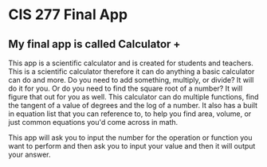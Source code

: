 # CIS 277 Final App
 ## My final app is called Calculator +
 
This app is a scientific calculator and is created for students and teachers. This is a scientific calculator therefore it can do anything a basic calculator can do and more. Do you need to add something, multiply, or divide? It will do it for you. Or do you need to find the square root of a number? It will figure that out for you as well. This calculator can do multiple functions, find the tangent of a value of degrees and the log of a number. It also has a built in equation list that you can reference to, to help you find area, volume, or just common equations you'd come across in math. 

This app will ask you to input the number for the operation or function you want to perform and then ask you to input your value and then it will output your answer.
